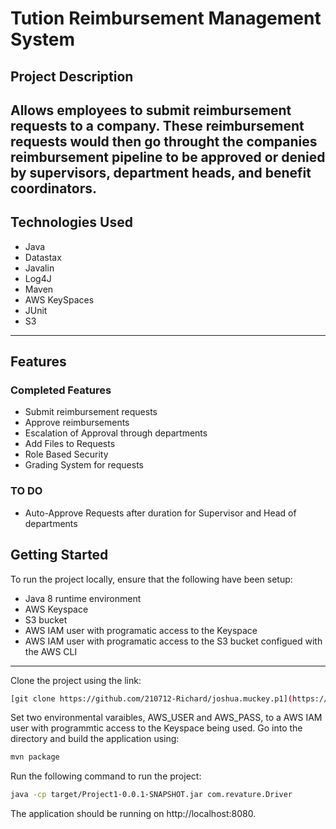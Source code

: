 # Tution Reimbursement Management System

## Project Description
Allows employees to submit reimbursement requests to a company. These reimbursement requests would then go throught the companies reimbursement pipeline to be approved or denied by supervisors, department heads, and benefit coordinators.
--- 
## Technologies Used
- Java
- Datastax
- Javalin
- Log4J
- Maven
- AWS KeySpaces
- JUnit
- S3

---
## Features
### Completed Features
- Submit reimbursement requests
- Approve reimbursements
- Escalation of Approval through departments
- Add Files to Requests
- Role Based Security
- Grading System for requests
### TO DO
- Auto-Approve Requests after duration for Supervisor and Head of departments

## Getting Started
To run the project locally, ensure that the following have been setup:

- Java 8 runtime environment
- AWS Keyspace
- S3 bucket
- AWS IAM user with programatic access to the Keyspace
- AWS IAM user with programatic access to the S3 bucket configued with the AWS CLI

---

Clone the project using the link:
```sh 
[git clone https://github.com/210712-Richard/joshua.muckey.p1](https://github.com/210712-Richard/joshua.muckey.p1)
```
Set two environmental varaibles, AWS_USER and AWS_PASS, to a AWS IAM user with programmtic access to the Keyspace being used.
Go into the directory and build the application using:
```sh
mvn package
```

Run the following command to run the project:
```sh
java -cp target/Project1-0.0.1-SNAPSHOT.jar com.revature.Driver
```

The application should be running on http://localhost:8080. 
